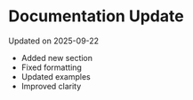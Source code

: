 # Documentation Update

Updated on 2025-09-22

- Added new section
- Fixed formatting
- Updated examples
- Improved clarity